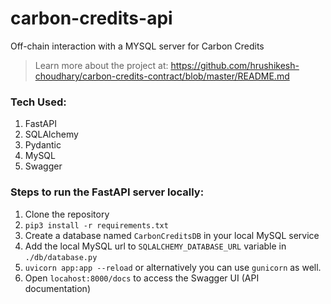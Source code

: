 # carbon-credits-api
Off-chain interaction with a MYSQL server for Carbon Credits


> Learn more about the project at: https://github.com/hrushikesh-choudhary/carbon-credits-contract/blob/master/README.md

### Tech Used:
1. FastAPI
2. SQLAlchemy
3. Pydantic
4. MySQL
5. Swagger


### Steps to run the FastAPI server locally:
1. Clone the repository
2. `pip3 install -r requirements.txt`
3. Create a database named `CarbonCreditsDB` in your local MySQL service
4. Add the local MySQL url to `SQLALCHEMY_DATABASE_URL` variable in `./db/database.py`
5. `uvicorn app:app --reload` or alternatively you can use `gunicorn` as well.
6. Open `locahost:8000/docs` to access the Swagger UI (API documentation)
